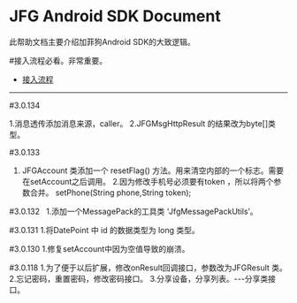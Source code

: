 # JFG Android SDK Document

  此帮助文档主要介绍加菲狗Android SDK的大致逻辑。

#接入流程必看。非常重要。

  * [接入流程](SDK.md)

  ---


 #3.0.134 

   1.消息透传添加消息来源，caller。
   2.JFGMsgHttpResult 的结果改为byte[]类型。

 #3.0.133
   1. JFGAccount 类添加一个 resetFlag() 方法。用来清空内部的一个标志。需要在setAccount之后调用。
   2.因为修改手机号必须要有token ，所以将两个参数合并。 setPhone(String phone,String token);

 #3.0.132
   1.添加一个MessagePack的工具类 ‘JfgMessagePackUtils’。
   
 #3.0.131
   1.将DatePoint 中 id 的数据类型为 long 类型。

 #3.0.130
  1.修复setAccount中因为空值导致的崩溃。

 #3.0.118
  1.为了便于以后扩展，修改onResult回调接口，参数改为JFGResult 类。
  2.忘记密码，重置密码，修改密码接口。
  3.分享设备，分享列表。---分享类接口。
  
